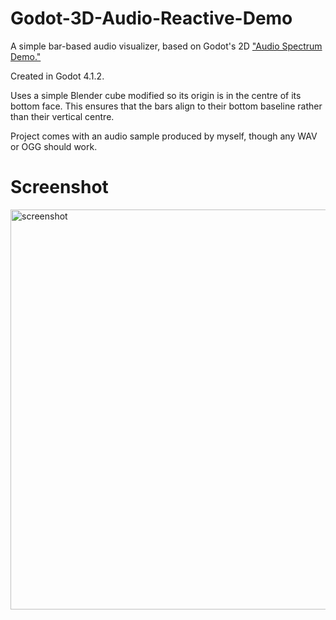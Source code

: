 # Godot-3D-Audio-Reactive-Demo
A simple bar-based audio visualizer, based on Godot's 2D <a href="https://godotengine.org/asset-library/asset/528">"Audio Spectrum Demo."</a>

Created in Godot 4.1.2.

Uses a simple Blender cube modified so its origin is in the centre of its bottom face. This ensures that the bars align to their bottom baseline rather than their vertical centre.

Project comes with an audio sample produced by myself, though any WAV or OGG should work.

# Screenshot
<img width="640" alt="screenshot" src="https://github.com/badplastics/Godot-3D-Audio-Reactive-Demo/assets/57638942/87ac0b46-c83f-485e-ab5c-439616403142">
